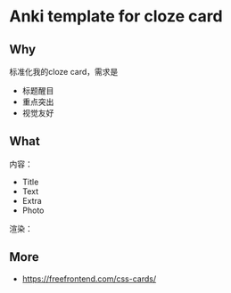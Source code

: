 # Anki template for cloze card 


## Why 

标准化我的cloze card，需求是 

* 标题醒目
* 重点突出
* 视觉友好


## What 

内容：

* Title
* Text
* Extra
* Photo

渲染：

## More 

* https://freefrontend.com/css-cards/